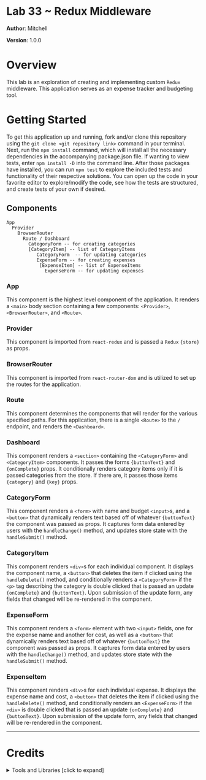 # Lab 33 ~ Redux Middleware

**Author**: Mitchell

**Version**: 1.0.0

# Overview
This lab is an exploration of creating and implementing custom `Redux` middleware. This application serves as an expense tracker and budgeting tool. 

# Getting Started
To get this application up and running, fork and/or clone this repository using the `git clone <git repository link>` command in your terminal. Next, run the `npm install` command, which will install all the necessary dependencies in the accompanying package.json file. If wanting to view tests, enter `npm install -D` into the command line. After those packages have installed, you can run `npm test` to explore the included tests and functionality of their respective solutions. You can open up the code in your favorite editor to explore/modify the code, see how the tests are structured, and create tests of your own if desired.

## Components
```
App
  Provider
    BrowserRouter
      Route / Dashboard
        CategoryForm -- for creating categories
        [CategoryItem] -- list of CategoryItems
           CategoryForm  -- for updating categories
           ExpenseForm -- for creating expenses
            [ExpenseItem] -- list of ExpenseItems
              ExpenseForm -- for updating expenses
```

### App
This component is the highest level component of the application. It renders a `<main>` body section containing a few components: `<Provider>`, `<BrowserRouter>`, and `<Route>`.

### Provider
This component is imported from `react-redux` and is passed a `Redux` `{store}` as props.

### BrowserRouter
This component is imported from `react-router-dom` and is utilized to set up the routes for the application.

### Route
This component determines the components that will render for the various specified paths. For this application, there is a single `<Route>` to the `/` endpoint, and renders the `<Dashboard>`.

### Dashboard
This component renders a `<section>` containing the `<CategoryForm>` and `<CategoryItem>` components. It passes the forms `{buttonText}` and `{onComplete}` props. It conditionally renders category items only if it is passed categories from the store. If there are, it passes those items `{category}` and `{key}` props. 

### CategoryForm
This component renders a `<form>` with name and budget `<input>`s, and a `<button>` that dynamically renders text based off of whatever `{buttonText}` the component was passed as props. It captures form data entered by users with the `handleChange()` method, and updates store state with the `handleSubmit()` method.

### CategoryItem
This component renders `<div>`s for each individual component. It displays the component name, a `<button>` that deletes the item if clicked using the `handleDelete()` method, and conditionally renders a `<CategoryForm>` if the `<p>` tag describing the category is double clicked that is passed an update `{onComplete}` and `{buttonText}`. Upon submission of the update form, any fields that changed will be re-rendered in the component.

### ExpenseForm
This component renders a `<form>` element with two `<input>` fields, one for the expense name and another for cost, as well as a `<button>` that dynamically renders text based off of whatever `{buttonText}` the component was passed as props. It captures form data entered by users with the `handleChange()` method, and updates store state with the `handleSubmit()` method.

### ExpenseItem
This component renders `<div>`s for each individual expense. It displays the expense name and cost, a `<button>` that deletes the item if clicked using the `handleDelete()` method, and conditionally renders an `<ExpenseForm>` if the `<div>` is double clicked that is passed an update `{onComplete}` and `{buttonText}`. Upon submission of the update form, any fields that changed will be re-rendered in the component.


***

# Credits 
**<details>**
  <summary>Tools and Libraries [click to expand]</summary>

  * [Babel Core](https://www.npmjs.com/package/babel-core) ~ npmjs.com/package/babel-core
  * [Babel Loader](https://www.npmjs.com/package/babel-loader) ~ npmjs.com/package/babel-loader 
  * [Babel Plugin Transform Object Rest Spread](https://www.npmjs.com/package/babel-plugin-transform-object-rest-spread) ~  npmjs.com/package/babel-plugin-transform-object-rest-spread
  * [Babel Preset Env](https://www.npmjs.com/package/babel-preset-env) ~ npmjs.com/package/babel-preset-env
  * [Babel Preset React](https://www.npmjs.com/package/babel-preset-react) ~ npmjs.com/package/babel-preset-react
  * [CSS Loader](https://www.npmjs.com/package/css-loader) ~ npmjs.com/package/css-loader 
  * [Enzyme](https://www.npmjs.com/package/enzyme) ~ npmjs.com/package/enzyme
  * [Enzyme Adapter React 16](https://www.npmjs.com/package/enzyme-adapter-react-16) ~ npmjs.com/package/enzyme-adapter-react-16
  * [ESLint](https://www.npmjs.com/package/eslint) ~ npmjs.com/package/eslint
  * [Extract Text Webpack Plugin](https://www.npmjs.com/package/extract-text-webpack-plugin) ~ npmjs.com/package/extract-text-webpack-plugin
  * [HTML Webpack Plugin](https://www.npmjs.com/package/html-webpack-plugin) ~ npmjs.com/package/html-webpack-plugin
  * [Jest](https://facebook.github.io/jest/) ~ facebook.github.io/jest/
  * [Node SASS](https://www.npmjs.com/package/node-sass) ~ npmjs.com/package/node-sass
  * [React](https://www.npmjs.com/package/react) ~ npmjs.com/package/react
  * [React DOM](https://www.npmjs.com/package/react-dom) ~ npmjs.com/package/react-dom
  * [SASS Loader](https://www.npmjs.com/package/sass-loader) ~ npmjs.com/package/sass-loader
  * [Webpack](https://www.npmjs.com/package/webpack) ~ npmjs.com/package/webpack
  * [Webpack Dev Server](https://www.npmjs.com/package/webpack-dev-server) ~ npmjs.com/package/webpack-dev-server
</details>

